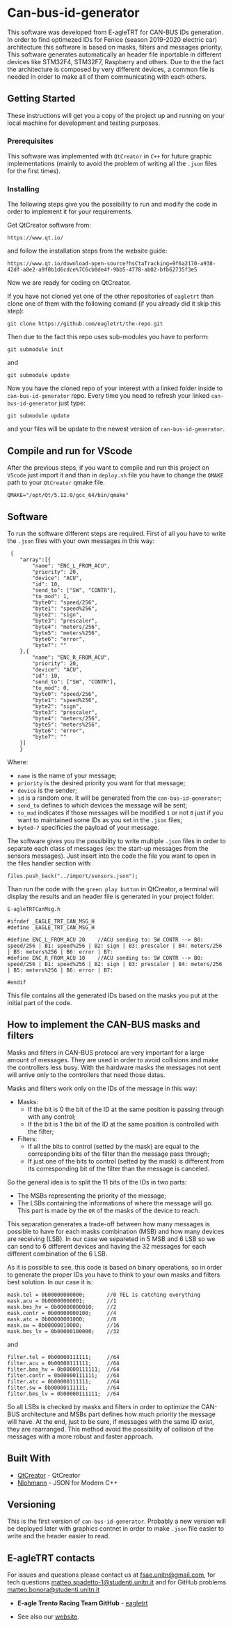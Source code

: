 # Can-bus-id-generator

This software was developed from E-agleTRT for CAN-BUS IDs generation. In order to find optimezed IDs for Fenice (season 2019-2020 electric car) architecture this software is based on masks, filters and messages priority. This software generates automatically an header file inportable in different devices like STM32F4, STM32F7, Raspberry and others. Due to the the fact the architecture is composed by very different devices, a common file is needed in order to make all of them communicating with each others.

## Getting Started

These instructions will get you a copy of the project up and running on your local machine for development and testing purposes.

### Prerequisites

This software was implemented with `QtCreator` in `C++` for future graphic implementations (mainly to avoid the problem of writing all the `.json` files for the first times).

### Installing

The following steps give you the possibility to run and modify the code in order to implement it for your requirements.

Get QtCreator software from:

```
https://www.qt.io/
```

and follow the installation steps from the website guide:

```
https://www.qt.io/download-open-source?hsCtaTracking=9f6a2170-a938-42df-a8e2-a9f0b1d6cdce%7C6cb0de4f-9bb5-4778-ab02-bfb62735f3e5
```

Now we are ready for coding on QtCreator.

If you have not cloned yet one of the other repositories of `eagletrt` than clone one of them with the following comand (if you already did it skip this step):

```
git clone https://github.com/eagletrt/the-repo.git
```

Then due to the fact this repo uses sub-modules you have to perform:

```
git submodule init
```

and

```
git submodule update
```

Now you have the cloned repo of your interest with a linked folder inside to `can-bus-id-generator` repo. Every time you need to refresh your linked `can-bus-id-generator` just type:

```
git submodule update
```

and your files will be update to the newest version of `can-bus-id-generator`.

## Compile and run for VScode

After the previous steps, if you want to compile and run this project on `VScode` just import it and than in `deploy.sh` file you have to change the `QMAKE` path to your `QtCreator` qmake file.

```
QMAKE="/opt/Qt/5.12.0/gcc_64/bin/qmake"
```

## Software

To run the software different steps are required. First of all you have to write the `.json` files with your own messages in this way:

```
 {
    "array":[{
        "name": "ENC_L_FROM_ACU",
        "priority": 20,
        "device": "ACU",
        "id": 10,
        "send_to": ["SW", "CONTR"],
        "to_mod": 1,
        "byte0": "speed/256",
        "byte1": "speed%256",
        "byte2": "sign",
        "byte3": "prescaler",
        "byte4": "meters/256",
        "byte5": "meters%256",
        "byte6": "error",
        "byte7": ""
    },{
        "name": "ENC_R_FROM_ACU",
        "priority": 20,
        "device": "ACU",
        "id": 10,
        "send_to": ["SW", "CONTR"],
        "to_mod": 0,
        "byte0": "speed/256",
        "byte1": "speed%256",
        "byte2": "sign",
        "byte3": "prescaler",
        "byte4": "meters/256",
        "byte5": "meters%256",
        "byte6": "error",
        "byte7": ""
    }]
    }
```

Where:

- `name` is the name of your message;
- `priority` is the desired priority you want for that message;
- `device` is the sender;
- `id` is a random one. It will be generated from the `can-bus-id-generator`;
- `send_to` defines to which devices the message will be sent;
- `to_mod` indicates if those messages will be modified `1` or not `0` just if you want to maintained some IDs as you set in the `.json` files;
- `byte0-7` specificies the payload of your message.

The software gives you the possibility to write multiple `.json` files in order to separate each class of messages (ex: the start-up messages from the sensors messages). Just insert into the code the file you want to open in the files handler section with:

```
files.push_back("../import/sensors.json");
```

Than run the code with the `green play button` in QtCreator, a terminal will display the results and an header file is generated in your project folder:

```
E-agleTRTCanMsg.h
```

```
#ifndef _EAGLE_TRT_CAN_MSG_H
#define _EAGLE_TRT_CAN_MSG_H

#define ENC_L_FROM_ACU 20 	 //ACU sending to: SW CONTR --> B0: speed/256 | B1: speed%256 | B2: sign | B3: prescaler | B4: meters/256 | B5: meters%256 | B6: error | B7:
#define ENC_R_FROM_ACU 10 	 //ACU sending to: SW CONTR --> B0: speed/256 | B1: speed%256 | B2: sign | B3: prescaler | B4: meters/256 | B5: meters%256 | B6: error | B7:

#endif
```

This file contains all the generated IDs based on the masks you put at the initial part of the code.

## How to implement the CAN-BUS masks and filters

Masks and filters in CAN-BUS protocol are very important for a large amount of messages. They are used in order to avoid collisions and make the controllers less busy. With the hardware masks the messages not sent will arrive only to the controllers that need those datas.

Masks and filters work only on the IDs of the message in this way:

- Masks:
  - If the bit is 0 the bit of the ID at the same position is passing through with any control;
  - If the bit is 1 the bit of the ID at the same position is controlled with the filter;
- Filters:
  - If all the bits to control (setted by the mask) are equal to the corresponding bits of the filter than the message pass through;
  - If just one of the bits to control (setted by the mask) is different from its corresponding bit of the filter than the message is canceled.

So the general idea is to split the 11 bits of the IDs in two parts:

- The MSBs representing the priority of the message;
- The LSBs containing the informations of where the message will go. This part is made by the `OR` of the masks of the device to reach.

This separation generates a trade-off between how many messages is possible to have for each masks combination (MSB) and how many devices are receiving (LSB). In our case we separeted in 5 MSB and 6 LSB so we can send to 6 different devices and having the 32 messages for each different combination of the 6 LSB.

As it is possible to see, this code is based on binary operations, so in order to generate the proper IDs you have to think to your own masks and filters best solution. In our case it is:

```
mask.tel = 0b00000000000;       //0 TEL is catching everything
mask.acu = 0b00000000001;       //1
mask.bms_hv = 0b00000000010;    //2
mask.contr = 0b00000000100;     //4
mask.atc = 0b00000001000;       //8
mask.sw = 0b00000010000;        //16
mask.bms_lv = 0b00000100000;    //32
```

and

```
filter.tel = 0b00000111111;     //64
filter.acu = 0b00000111111;     //64
filter.bms_hv = 0b00000111111;  //64
filter.contr = 0b00000111111;   //64
filter.atc = 0b00000111111;     //64
filter.sw = 0b00000111111;      //64
filter.bms_lv = 0b00000111111;  //64
```

So all LSBs is checked by masks and filters in order to optimize the CAN-BUS architecture and MSBs part defines how much priority the message will have. At the end, just to be sure, if messages with the same ID exist, they are rearranged.
This method avoid the possibility of collision of the messages with a more robust and faster approach.

## Built With

- [QtCreator](https://www.qt.io/) - QtCreator
- [Nlohmann](https://github.com/nlohmann/json) - JSON for Modern C++

## Versioning

This is the first version of `can-bus-id-generator`. Probably a new version will be deployed later with graphics contnet in order to make `.json` file easier to write and the header easier to read.

## E-agleTRT contacts

For issues and questions please contact us at fsae.unitn@gmail.com, for tech questions matteo.spadetto-1@studenti.unitn.it and for GitHub problems matteo.bonora@studenti.unitn.it

- **E-agle Trento Racing Team GitHub** - [eagletrt](https://gith8ub.com/eagletrt)

- See also our [website](https://eagletrt.it/).
